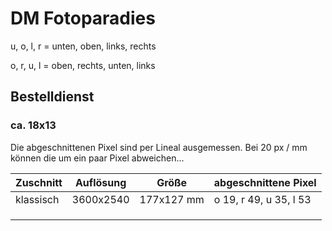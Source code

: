 # DM Fotoparadies

u, o, l, r = unten, oben, links, rechts

o, r, u, l = oben, rechts, unten, links

## Bestelldienst

### ca. 18x13

Die abgeschnittenen Pixel sind per Lineal ausgemessen. Bei 20 px / mm können die um ein paar Pixel abweichen…

| Zuschnitt | Auflösung | Größe      | abgeschnittene Pixel   |
| --------- | --------- | ---------- | ---------------------- |
| klassisch | 3600x2540 | 177x127 mm | o 19, r 49, u 35, l 53 |
|           |           |            |                        |
|           |           |            |                        |
|           |           |            |                        |

